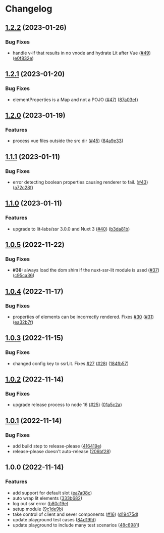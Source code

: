 # Changelog

## [1.2.2](https://github.com/prashantpalikhe/nuxt-ssr-lit/compare/v1.2.1...v1.2.2) (2023-01-26)


### Bug Fixes

* handle v-if that results in no vnode and hydrate Lit after Vue ([#49](https://github.com/prashantpalikhe/nuxt-ssr-lit/issues/49)) ([e0f832e](https://github.com/prashantpalikhe/nuxt-ssr-lit/commit/e0f832e164880d2871bb1b7d529a8cfc037c4841))

## [1.2.1](https://github.com/prashantpalikhe/nuxt-ssr-lit/compare/v1.2.0...v1.2.1) (2023-01-20)


### Bug Fixes

* elementProperties is a Map and not a POJO ([#47](https://github.com/prashantpalikhe/nuxt-ssr-lit/issues/47)) ([87a03ef](https://github.com/prashantpalikhe/nuxt-ssr-lit/commit/87a03ef06813d629c57c54e2897f2ac5dd159f99))

## [1.2.0](https://github.com/prashantpalikhe/nuxt-ssr-lit/compare/v1.1.1...v1.2.0) (2023-01-19)


### Features

* process vue files outside the src dir ([#45](https://github.com/prashantpalikhe/nuxt-ssr-lit/issues/45)) ([84a9e33](https://github.com/prashantpalikhe/nuxt-ssr-lit/commit/84a9e33146731413fbba47ce3e06b6629bd4165a))

## [1.1.1](https://github.com/prashantpalikhe/nuxt-ssr-lit/compare/v1.1.0...v1.1.1) (2023-01-11)


### Bug Fixes

* error detecting boolean properties causing renderer to fail. ([#43](https://github.com/prashantpalikhe/nuxt-ssr-lit/issues/43)) ([a72c28f](https://github.com/prashantpalikhe/nuxt-ssr-lit/commit/a72c28f7dc20fe762018748f7d928f7bf009cdd3))

## [1.1.0](https://github.com/prashantpalikhe/nuxt-ssr-lit/compare/v1.0.5...v1.1.0) (2023-01-11)


### Features

* upgrade to lit-labs/ssr 3.0.0 and Nuxt 3 ([#40](https://github.com/prashantpalikhe/nuxt-ssr-lit/issues/40)) ([b3da81b](https://github.com/prashantpalikhe/nuxt-ssr-lit/commit/b3da81b4fdbb2468f7bbc4b1f03b3a1d27f20a93))

## [1.0.5](https://github.com/prashantpalikhe/nuxt-ssr-lit/compare/v1.0.4...v1.0.5) (2022-11-22)


### Bug Fixes

* **#36:** always load the dom shim if the nuxt-ssr-lit module is used ([#37](https://github.com/prashantpalikhe/nuxt-ssr-lit/issues/37)) ([c95ca36](https://github.com/prashantpalikhe/nuxt-ssr-lit/commit/c95ca36d9a6412a036e42f81c1fee784a0324af1))

## [1.0.4](https://github.com/prashantpalikhe/nuxt-ssr-lit/compare/v1.0.3...v1.0.4) (2022-11-17)


### Bug Fixes

* properties of elements can be incorrectly rendered. Fixes [#30](https://github.com/prashantpalikhe/nuxt-ssr-lit/issues/30) ([#31](https://github.com/prashantpalikhe/nuxt-ssr-lit/issues/31)) ([ea32b7f](https://github.com/prashantpalikhe/nuxt-ssr-lit/commit/ea32b7ff01444817bfaeeb65f865537968f4dcb4))

## [1.0.3](https://github.com/prashantpalikhe/nuxt-ssr-lit/compare/v1.0.2...v1.0.3) (2022-11-15)


### Bug Fixes

* changed config key to ssrLit. Fixes [#27](https://github.com/prashantpalikhe/nuxt-ssr-lit/issues/27) ([#28](https://github.com/prashantpalikhe/nuxt-ssr-lit/issues/28)) ([184fb57](https://github.com/prashantpalikhe/nuxt-ssr-lit/commit/184fb573c8e5a38d8e5262d8d686093a8c80b785))

## [1.0.2](https://github.com/prashantpalikhe/nuxt-ssr-lit/compare/v1.0.1...v1.0.2) (2022-11-14)


### Bug Fixes

* upgrade release process to node 16 ([#25](https://github.com/prashantpalikhe/nuxt-ssr-lit/issues/25)) ([01a5c2a](https://github.com/prashantpalikhe/nuxt-ssr-lit/commit/01a5c2acafe7390ffa3e87669dc118ff0d5dcb7b))

## [1.0.1](https://github.com/prashantpalikhe/nuxt-ssr-lit/compare/v1.0.0...v1.0.1) (2022-11-14)


### Bug Fixes

* add build step to release-please ([416419e](https://github.com/prashantpalikhe/nuxt-ssr-lit/commit/416419e4a71ab5029542b4885610207105dc9c58))
* release-please doesn't auto-release ([206bf28](https://github.com/prashantpalikhe/nuxt-ssr-lit/commit/206bf28a585c632851143e21a5666e84a437c899))

## 1.0.0 (2022-11-14)

### Features

* add support for default slot ([ea7a08c](https://github.com/prashantpalikhe/nuxt-ssr-lit/commit/ea7a08cea3c3025d7a1d602f295daf1630a8881e))
* auto wrap lit elements ([333b682](https://github.com/prashantpalikhe/nuxt-ssr-lit/commit/333b6825d43fa99691aee7f051bb690cfa8a9492))
* log out ssr error ([b80c19e](https://github.com/prashantpalikhe/nuxt-ssr-lit/commit/b80c19e48b38e2eb217336971276934f7a229748))
* setup module ([9c1de9b](https://github.com/prashantpalikhe/nuxt-ssr-lit/commit/9c1de9bc096096470f1aca4e8745db8c86768810))
* take control of client and sever components ([#16](https://github.com/prashantpalikhe/nuxt-ssr-lit/issues/16)) ([d19475d](https://github.com/prashantpalikhe/nuxt-ssr-lit/commit/d19475d6537bd70b5f916ac3acd0636a0fe9ae77))
* update playground test cases ([84d19fd](https://github.com/prashantpalikhe/nuxt-ssr-lit/commit/84d19fdaabb7e6c5cbe7a2c2c93aeb89eb47e5e2))
* update playground to include many test scenarios ([48c8981](https://github.com/prashantpalikhe/nuxt-ssr-lit/commit/48c898192f6056ff75ed577e5363090bea63c1cc))
